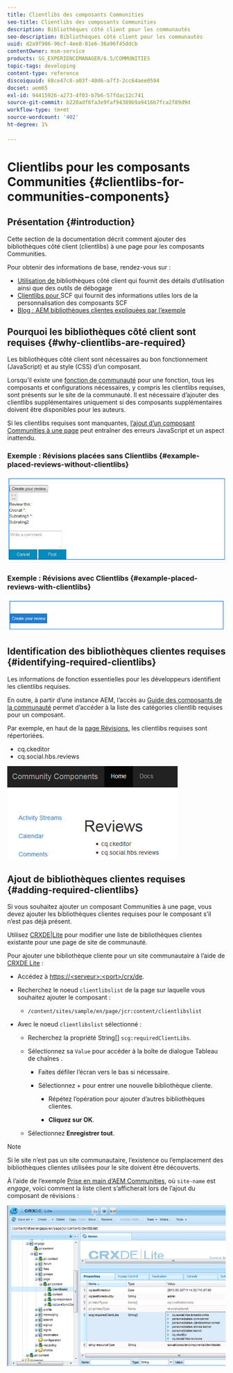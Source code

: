 ```yaml
---
title: Clientlibs des composants Communities
seo-title: Clientlibs des composants Communities
description: Bibliothèques côté client pour les communautés
seo-description: Bibliothèques côté client pour les communautés
uuid: d2a9f986-96cf-4ee8-81e6-36a96f45ddcb
contentOwner: msm-service
products: SG_EXPERIENCEMANAGER/6.5/COMMUNITIES
topic-tags: developing
content-type: reference
discoiquuid: 68ce47c8-a03f-40d6-a7f3-2cc64aee0594
docset: aem65
exl-id: 94415926-a273-4f03-b7b6-57fdac12c741
source-git-commit: b220adf6fa3e9faf94389b9a9416b7fca2f89d9d
workflow-type: tm+mt
source-wordcount: '402'
ht-degree: 1%

---
```


# Clientlibs pour les composants Communities {#clientlibs-for-communities-components}

## Présentation {#introduction}

Cette section de la documentation décrit comment ajouter des bibliothèques côté client (clientlibs) à une page pour les composants Communities.

Pour obtenir des informations de base, rendez-vous sur :

* [Utilisation de ](/help/sites-developing/clientlibs.md) bibliothèques côté client qui fournit des détails d’utilisation ainsi que des outils de débogage
* [Clientlibs pour ](/help/communities/client-customize.md#clientlibs) SCF qui fournit des informations utiles lors de la personnalisation des composants SCF
* [Blog : AEM bibliothèques clientes expliquées par l’exemple](https://blogs.adobe.com/experiencedelivers/experience-management/clientlibs-explained-example/)

## Pourquoi les bibliothèques côté client sont requises {#why-clientlibs-are-required}

Les bibliothèques côté client sont nécessaires au bon fonctionnement (JavaScript) et au style (CSS) d’un composant.

Lorsqu’il existe une [fonction de communauté](/help/communities/functions.md) pour une fonction, tous les composants et configurations nécessaires, y compris les clientlibs requises, sont présents sur le site de la communauté. Il est nécessaire d’ajouter des clientlibs supplémentaires uniquement si des composants supplémentaires doivent être disponibles pour les auteurs.

Si les clientlibs requises sont manquantes, [l’ajout d’un composant Communities à une page](/help/communities/author-communities.md) peut entraîner des erreurs JavaScript et un aspect inattendu.

### Exemple : Révisions placées sans Clientlibs {#example-placed-reviews-without-clientlibs}

![places-review](assets/placed-reviews.png)

### Exemple : Révisions avec Clientlibs {#example-placed-reviews-with-clientlibs}

![review-clientlibs](assets/reviews-clientlibs.png)

## Identification des bibliothèques clientes requises {#identifying-required-clientlibs}

Les informations de fonction essentielles pour les développeurs identifient les clientlibs requises.

En outre, à partir d’une instance AEM, l’accès au [Guide des composants de la communauté](/help/communities/components-guide.md) permet d’accéder à la liste des catégories clientlib requises pour un composant.

Par exemple, en haut de la [page Révisions](https://localhost:4502/content/community-components/en/reviews.html), les clientlibs requises sont répertoriées.

* cq.ckeditor
* cq.social.hbs.reviews

![clientlibs-review](assets/clientlibs-reviews.png)

## Ajout de bibliothèques clientes requises {#adding-required-clientlibs}

Si vous souhaitez ajouter un composant Communities à une page, vous devez ajouter les bibliothèques clientes requises pour le composant s’il n’est pas déjà présent.

Utilisez [CRXDE|Lite](#using-crxde-lite) pour modifier une liste de bibliothèques clientes existante pour une page de site de communauté.

Pour ajouter une bibliothèque cliente pour un site communautaire à l’aide de [CRXDE Lite](/help/sites-developing/developing-with-crxde-lite.md) :

* Accédez à [https://&lt;serveur>:&lt;port>/crx/de](https://localhost:4502/crx/de).
* Recherchez le noeud `clientlibslist` de la page sur laquelle vous souhaitez ajouter le composant :

   * `/content/sites/sample/en/page/jcr:content/clientlibslist`

* Avec le noeud `clientlibslist` sélectionné :

   * Recherchez la propriété String[] `scg:requiredClientLibs`.
   * Sélectionnez sa `Value` pour accéder à la boîte de dialogue Tableau de chaînes .

      * Faites défiler l’écran vers le bas si nécessaire.
      * Sélectionnez + pour entrer une nouvelle bibliothèque cliente.

         * Répétez l’opération pour ajouter d’autres bibliothèques clientes.

         * **Cliquez sur OK**.
   * Sélectionnez **Enregistrer tout**.


>[!NOTE]
>
>Si le site n’est pas un site communautaire, l’existence ou l’emplacement des bibliothèques clientes utilisées pour le site doivent être découverts.

À l’aide de l’exemple [Prise en main d’AEM Communities](/help/communities/getting-started.md), où `site-name` est *engage*, voici comment la liste client s’afficherait lors de l’ajout du composant de révisions :

![review-component](assets/review-component.png)
